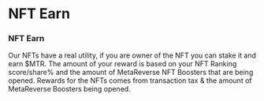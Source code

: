 # NFT Earn

### NFT Earn

Our NFTs have a real utility, if you are owner of the NFT you can stake it and earn  $MTR. The  amount of your reward is based on your NFT Ranking score/share%  and the amount of MetaReverse NFT Boosters that are being opened. Rewards for the NFTs comes from transaction tax & the amount of MetaReverse Boosters being opened.
